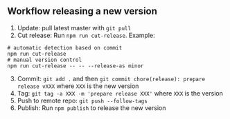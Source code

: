 ## Workflow releasing a new version

1. Update: pull latest master with `git pull`
2. Cut release: Run `npm run cut-release`. Example:

  ```shell
  # automatic detection based on commit
  npm run cut-release
  # manual version control
  npm run cut-release -- -- --release-as minor
  ```
3. Commit: `git add .` and then `git commit chore(release): prepare release vXXX` where `XXX` is the new version
4. Tag: `git tag -a XXX -m 'prepare release XXX'` where `XXX` is the version
5. Push to remote repo: `git push --follow-tags`
6. Publish: Run `npm publish` to release the new version
